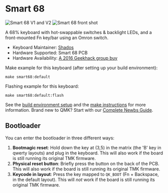 # Smart 68

![Smart 68 V1 and V2](https://i.imgur.com/Ed2e083h.jpg)
![Smart 68 front shot](https://i.imgur.com/0NgcWqyh.jpg)

A 68% keyboard with hot-swappable switches & backlight LEDs, and a
front-mounted Fn key/bar using an Omron switch.

* Keyboard Maintainer: [Shados](https://github.com/Shados)
* Hardware Supported: Smart 68 PCB
* Hardware Availability: [A 2016 Geekhack group buy](https://web.archive.org/web/20180703134842/https://geekhack.org/index.php?topic=83442.0)

Make example for this keyboard (after setting up your build environment):

    make smart68:default

Flashing example for this keyboard:

    make smart68:default:flash

See the [build environment setup](https://docs.qmk.fm/#/getting_started_build_tools) and the [make instructions](https://docs.qmk.fm/#/getting_started_make_guide) for more information. Brand new to QMK? Start with our [Complete Newbs Guide](https://docs.qmk.fm/#/newbs).

## Bootloader

You can enter the bootloader in three different ways:

1. **Bootmagic reset**: Hold down the key at (3,5) in the matrix (the 'B' key
   in qwerty layouts) and plug in the keyboard. This will also work if the
   board is still running its original TMK firmware.
2. **Physical reset button**: Briefly press the button on the back of the PCB.
   This will also work if the board is still running its original TMK firmware.
3. **Keycode in layout**: Press the key mapped to `QK_BOOT` (Fn + Backspace, in
   the default layout). This will *not* work if the board is still running its
   original TMK firmware.
